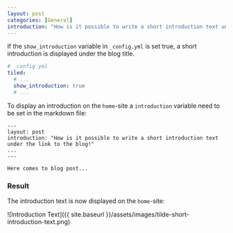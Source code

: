 ```yaml
---
layout: post
categories: [General]
introduction: "How is it possible to write a short introduction text under the link to the blog!"
---
```


If the `show_introduction` variable in `_config.yml` is set true, a short introduction is displayed under the blog title.

```yaml
# _config.yml
tiled:
  # ...
  show_introduction: true
  # ...
```

To display an introduction on the  `home`-site a `introduction` variable need to be set in the markdown file:

```
---
layout: post
introduction: "How is it possible to write a short introduction text under the link to the blog!"
...
---

Here comes to blog post...
```

### Result

The introduction text is now displayed on the `home`-site:

![Introduction Text]({{ site.baseurl }}/assets/images/tilde-short-introduction-text.png)
